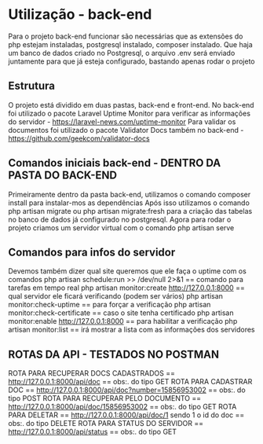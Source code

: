 # Utilização - back-end
Para o projeto back-end funcionar são necessárias que as extensões do php estejam instaladas, postgresql instalado, composer instalado.
Que haja um banco de dados criado no Postgresql, o arquivo .env será enviado juntamente para que já esteja configurado, bastando apenas rodar o projeto

## Estrutura
O projeto está dividido em duas pastas, back-end e front-end.
No back-end foi utilizado o pacote Laravel Uptime Monitor para verificar as informações do servidor - https://laravel-news.com/uptime-monitor
Para validar os documentos foi utilizado o pacote Validator Docs também no back-end - https://github.com/geekcom/validator-docs

## Comandos iniciais back-end - DENTRO DA PASTA DO BACK-END
Primeiramente dentro da pasta back-end, utilizamos o comando composer install para instalar-mos as dependências
Após isso utilizamos o comando php artisan migrate ou php artisan migrate:fresh para a criação das tabelas no banco de dados já configurado no postgresql.
Agora para rodar o projeto criamos um servidor virtual com o comando php artisan serve

## Comandos para infos do servidor
Devemos também dizer qual site queremos que ele faça o uptime com os comandos
php artisan schedule:run >> /dev/null 2>&1          == comando para tarefas em tempo real
php artisan monitor:create http://127.0.0.1:8000    == qual servidor ele ficará verificando (podem ser vários)
php artisan monitor:check-uptime                    == para forçar a verificação
php artisan monitor:check-certificate               == caso o site tenha certificado
php artisan monitor:enable http://127.0.0.1:8000    == para habilitar a verificação
php artisan monitor:list                            == irá mostrar a lista com as informações dos servidores

## ROTAS DA API - TESTADOS NO POSTMAN
ROTA PARA RECUPERAR DOCS CADASTRADOS    == http://127.0.0.1:8000/api/doc                        == obs:. do tipo GET
ROTA PARA CADASTRAR DOC                 == http://127.0.0.1:8000/api/doc?number=15856953002     == obs:. do tipo POST
ROTA PARA RECUPERAR PELO DOCUMENTO      == http://127.0.0.1:8000/api/doc/15856953002            == obs:. do tipo GET
ROTA PARA DELETAR                       == http://127.0.0.1:8000/api/doc/1 sendo 1 o id do doc  == obs:. do tipo DELETE
ROTA PARA STATUS DO SERVIDOR            == http://127.0.0.1:8000/api/status                     == obs:. do tipo GET
